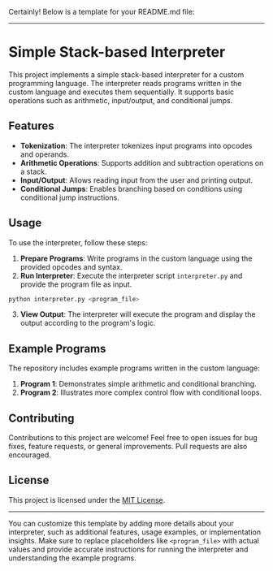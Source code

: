 Certainly! Below is a template for your README.md file:

---

# Simple Stack-based Interpreter

This project implements a simple stack-based interpreter for a custom programming language. The interpreter reads programs written in the custom language and executes them sequentially. It supports basic operations such as arithmetic, input/output, and conditional jumps.

## Features

- **Tokenization**: The interpreter tokenizes input programs into opcodes and operands.
- **Arithmetic Operations**: Supports addition and subtraction operations on a stack.
- **Input/Output**: Allows reading input from the user and printing output.
- **Conditional Jumps**: Enables branching based on conditions using conditional jump instructions.

## Usage

To use the interpreter, follow these steps:

1. **Prepare Programs**: Write programs in the custom language using the provided opcodes and syntax.
2. **Run Interpreter**: Execute the interpreter script `interpreter.py` and provide the program file as input.

```bash
python interpreter.py <program_file>
```

3. **View Output**: The interpreter will execute the program and display the output according to the program's logic.

## Example Programs

The repository includes example programs written in the custom language:

1. **Program 1**: Demonstrates simple arithmetic and conditional branching.
2. **Program 2**: Illustrates more complex control flow with conditional loops.

## Contributing

Contributions to this project are welcome! Feel free to open issues for bug fixes, feature requests, or general improvements. Pull requests are also encouraged.

## License

This project is licensed under the [MIT License](LICENSE).

---

You can customize this template by adding more details about your interpreter, such as additional features, usage examples, or implementation insights. Make sure to replace placeholders like `<program_file>` with actual values and provide accurate instructions for running the interpreter and understanding the example programs.